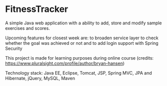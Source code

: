# FitnessTracker

A simple Java web application with a ability to add, store and modify sample exercises and scores.

Upcoming features for closest week are:
to broaden service layer to check whether the goal was achieved or not 
and to add login support with Spring Security

This project is made for learning purposes during online course (credits: https://www.pluralsight.com/profile/author/bryan-hansen)

Technology stack: Java EE, Eclipse, Tomcat, JSP, Spring MVC, JPA and Hibernate, jQuery, MySQL, Maven
